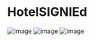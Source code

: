 # HotelSIGNIEd
![image](https://github.com/appcoding-ux/HotelSIGNIEd/assets/112378228/5feac669-7651-4504-ae6b-e31b243e4319)
![image](https://github.com/appcoding-ux/HotelSIGNIEd/assets/112378228/55b69246-ca2f-4779-af25-36a6aece4da4)
![image](https://github.com/appcoding-ux/HotelSIGNIEd/assets/112378228/e3d66208-6644-4676-906a-fc498cacaad4)

